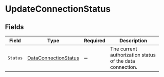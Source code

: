 # UpdateConnectionStatus


## Fields

| Field                                                               | Type                                                                | Required                                                            | Description                                                         |
| ------------------------------------------------------------------- | ------------------------------------------------------------------- | ------------------------------------------------------------------- | ------------------------------------------------------------------- |
| `Status`                                                            | [DataConnectionStatus](../../Models/Shared/DataConnectionStatus.md) | :heavy_minus_sign:                                                  | The current authorization status of the data connection.            |